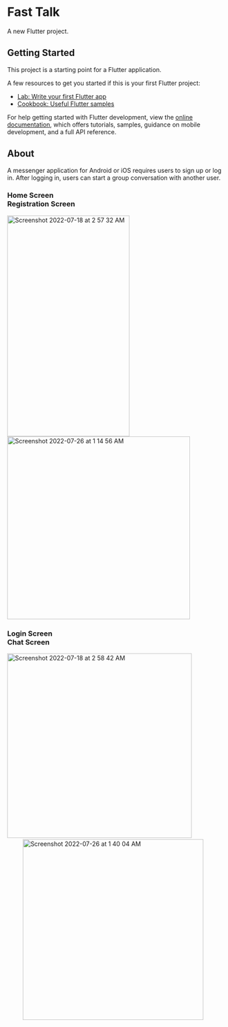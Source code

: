 # Fast Talk

A new Flutter project.

## Getting Started

This project is a starting point for a Flutter application.

A few resources to get you started if this is your first Flutter project:

- [Lab: Write your first Flutter app](https://docs.flutter.dev/get-started/codelab)
- [Cookbook: Useful Flutter samples](https://docs.flutter.dev/cookbook)

For help getting started with Flutter development, view the
[online documentation](https://docs.flutter.dev/), which offers tutorials,
samples, guidance on mobile development, and a full API reference.


## About

A messenger application for Android or iOS requires users to sign up or log in. After logging in, users can start a group conversation with another user.

### Home Screen &emsp; &emsp; &emsp; &emsp; &emsp; &emsp; &emsp; &emsp; &emsp; &emsp; &emsp; &emsp; &emsp; &emsp;  &emsp; &emsp; Registration Screen

<img width="283" height ="511" alt="Screenshot 2022-07-18 at 2 57 32 AM" src="https://user-images.githubusercontent.com/57489839/180860642-995171d9-2db8-483d-8320-ed04c77f2211.png"> <img width="423" alt="Screenshot 2022-07-26 at 1 14 56 AM" src="https://user-images.githubusercontent.com/57489839/180861728-6dd865e4-207e-469e-8351-6a3a883ed346.png">

### Login Screen &emsp; &emsp; &emsp; &emsp; &emsp; &emsp; &emsp; &emsp; &emsp; &emsp; &emsp; &emsp; &emsp; &emsp; &emsp; &emsp;  &emsp; &emsp; Chat Screen

<img width="427" alt="Screenshot 2022-07-18 at 2 58 42 AM" src="https://user-images.githubusercontent.com/57489839/180859916-b984d4c8-13f2-43d7-b665-a1a05ff3d894.png"> &emsp; &emsp; &emsp; &emsp; &emsp; &emsp; <img width="418" alt="Screenshot 2022-07-26 at 1 40 04 AM" src="https://user-images.githubusercontent.com/57489839/180865712-fec8d63a-d918-48bc-a28e-a1a2eb1ffcc4.png">






